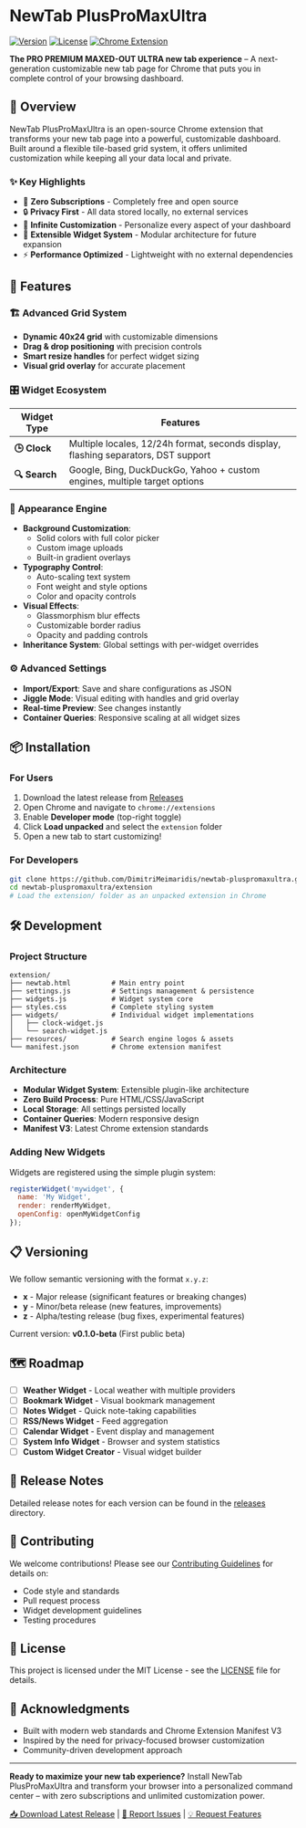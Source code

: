 # NewTab PlusProMaxUltra

[![Version](https://img.shields.io/badge/version-0.1.0--beta-orange)](https://github.com/DimitriMeimaridis/newtab-pluspromaxultra/releases)
[![License](https://img.shields.io/badge/license-MIT-blue.svg)](LICENSE)
[![Chrome Extension](https://img.shields.io/badge/platform-Chrome%20Extension-brightgreen)](https://chromewebstore.google.com)

**The PRO PREMIUM MAXED-OUT ULTRA new tab experience** – A next-generation customizable new tab page for Chrome that puts you in complete control of your browsing dashboard.

## 🌟 Overview

NewTab PlusProMaxUltra is an open-source Chrome extension that transforms your new tab page into a powerful, customizable dashboard. Built around a flexible tile-based grid system, it offers unlimited customization while keeping all your data local and private.

### ✨ Key Highlights
- 🎯 **Zero Subscriptions** - Completely free and open source
- 🔒 **Privacy First** - All data stored locally, no external services
- 🎨 **Infinite Customization** - Personalize every aspect of your dashboard
- 🧩 **Extensible Widget System** - Modular architecture for future expansion
- ⚡ **Performance Optimized** - Lightweight with no external dependencies

## 🚀 Features

### 🏗️ **Advanced Grid System**
- **Dynamic 40x24 grid** with customizable dimensions
- **Drag & drop positioning** with precision controls
- **Smart resize handles** for perfect widget sizing
- **Visual grid overlay** for accurate placement

### 🎛️ **Widget Ecosystem**
| Widget Type | Features |
|-------------|----------|
| **🕒 Clock** | Multiple locales, 12/24h format, seconds display, flashing separators, DST support |
| **🔍 Search** | Google, Bing, DuckDuckGo, Yahoo + custom engines, multiple target options |

### 🎨 **Appearance Engine**
- **Background Customization**:
  - Solid colors with full color picker
  - Custom image uploads
  - Built-in gradient overlays
- **Typography Control**:
  - Auto-scaling text system
  - Font weight and style options
  - Color and opacity controls
- **Visual Effects**:
  - Glassmorphism blur effects
  - Customizable border radius
  - Opacity and padding controls
- **Inheritance System**: Global settings with per-widget overrides

### ⚙️ **Advanced Settings**
- **Import/Export**: Save and share configurations as JSON
- **Jiggle Mode**: Visual editing with handles and grid overlay
- **Real-time Preview**: See changes instantly
- **Container Queries**: Responsive scaling at all widget sizes

## 📦 Installation

### For Users
1. Download the latest release from [Releases](./releases/)
2. Open Chrome and navigate to `chrome://extensions`
3. Enable **Developer mode** (top-right toggle)
4. Click **Load unpacked** and select the `extension` folder
5. Open a new tab to start customizing!

### For Developers
```bash
git clone https://github.com/DimitriMeimaridis/newtab-pluspromaxultra.git
cd newtab-pluspromaxultra/extension
# Load the extension/ folder as an unpacked extension in Chrome
```

## 🛠️ Development

### Project Structure
```
extension/
├── newtab.html          # Main entry point
├── settings.js          # Settings management & persistence
├── widgets.js           # Widget system core
├── styles.css           # Complete styling system
├── widgets/             # Individual widget implementations
│   ├── clock-widget.js
│   └── search-widget.js
├── resources/           # Search engine logos & assets
└── manifest.json        # Chrome extension manifest
```

### Architecture
- **Modular Widget System**: Extensible plugin-like architecture
- **Zero Build Process**: Pure HTML/CSS/JavaScript
- **Local Storage**: All settings persisted locally
- **Container Queries**: Modern responsive design
- **Manifest V3**: Latest Chrome extension standards

### Adding New Widgets
Widgets are registered using the simple plugin system:
```javascript
registerWidget('mywidget', {
  name: 'My Widget',
  render: renderMyWidget,
  openConfig: openMyWidgetConfig
});
```

## 📋 Versioning

We follow semantic versioning with the format `x.y.z`:
- **x** - Major release (significant features or breaking changes)
- **y** - Minor/beta release (new features, improvements)
- **z** - Alpha/testing release (bug fixes, experimental features)

Current version: **v0.1.0-beta** (First public beta)

## 🗺️ Roadmap

- [ ] **Weather Widget** - Local weather with multiple providers
- [ ] **Bookmark Widget** - Visual bookmark management
- [ ] **Notes Widget** - Quick note-taking capabilities
- [ ] **RSS/News Widget** - Feed aggregation
- [ ] **Calendar Widget** - Event display and management
- [ ] **System Info Widget** - Browser and system statistics
- [ ] **Custom Widget Creator** - Visual widget builder

## 📝 Release Notes

Detailed release notes for each version can be found in the [releases](./releases/) directory.

## 🤝 Contributing

We welcome contributions! Please see our [Contributing Guidelines](CONTRIBUTING.md) for details on:
- Code style and standards
- Pull request process
- Widget development guidelines
- Testing procedures

## 📄 License

This project is licensed under the MIT License - see the [LICENSE](LICENSE) file for details.

## 🙏 Acknowledgments

- Built with modern web standards and Chrome Extension Manifest V3
- Inspired by the need for privacy-focused browser customization
- Community-driven development approach

---

**Ready to maximize your new tab experience?** Install NewTab PlusProMaxUltra and transform your browser into a personalized command center – with zero subscriptions and unlimited customization power.

[📥 Download Latest Release](./releases/) | [🐛 Report Issues](../../issues) | [💡 Request Features](../../issues)